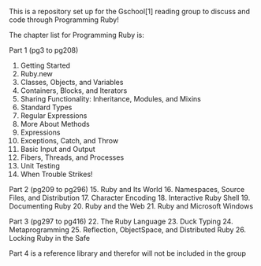 This is a repository set up for the Gschool[1] reading group to discuss and code through Programming Ruby!

The chapter list for Programming Ruby is:

Part 1 (pg3 to pg208)

1. Getting Started
2. Ruby.new
3. Classes, Objects, and Variables
4. Containers, Blocks, and Iterators
5. Sharing Functionality: Inheritance, Modules, and Mixins
6. Standard Types
7. Regular Expressions
8. More About Methods
9. Expressions
10. Exceptions, Catch, and Throw
11. Basic Input and Output
12. Fibers, Threads, and Processes
13. Unit Testing
14. When Trouble Strikes!

Part 2 (pg209 to pg296)
15. Ruby and Its World
16. Namespaces, Source Files, and Distribution
17. Character Encoding
18. Interactive Ruby Shell
19. Documenting Ruby
20. Ruby and the Web
21. Ruby and Microsoft Windows

Part 3 (pg297 to pg416)
22. The Ruby Language
23. Duck Typing
24. Metaprogramming
25. Reflection, ObjectSpace, and Distributed Ruby
26. Locking Ruby in the Safe

Part 4 is a reference library and therefor will not be included in the group
